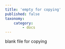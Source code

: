 ```yaml
---
title: 'empty for copying'
published: false
taxonomy:
    category:
        - docs
---
```


blank file for copying
